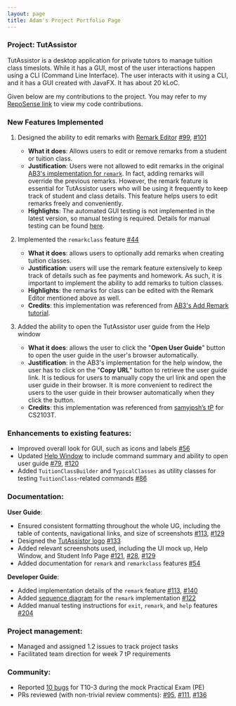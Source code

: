 ```yaml
---
layout: page
title: Adam's Project Portfolio Page
---
```


### Project: TutAssistor

TutAssistor is a desktop application for private tutors to manage tuition class timeslots. While it has a GUI, most of the user interactions happen using a CLI (Command Line Interface). The user interacts with it using a CLI, and it has a GUI created with JavaFX. It has about 20 kLoC.

Given below are my contributions to the project. You may refer to my [RepoSense link](https://nus-cs2103-ay2122s1.github.io/tp-dashboard/?search=&sort=groupTitle&sortWithin=title&timeframe=commit&mergegroup=&groupSelect=groupByRepos&breakdown=true&checkedFileTypes=docs~functional-code~test-code~other&since=2021-09-17&tabOpen=true&tabType=authorship&tabAuthor=adam-ky&tabRepo=AY2122S1-CS2103T-T12-4%2Ftp%5Bmaster%5D&authorshipIsMergeGroup=false&authorshipFileTypes=docs~functional-code~test-code~other&authorshipIsBinaryFileTypeChecked=false) to view my code contributions.

### New Features Implemented

1. Designed the ability to edit remarks with [Remark Editor](https://github.com/AY2122S1-CS2103T-T12-4/tp/blob/master/docs/images/remarkEditor.png) [\#99](https://github.com/AY2122S1-CS2103T-T12-4/tp/pull/99), [\#101](https://github.com/AY2122S1-CS2103T-T12-4/tp/pull/101)

   * **What it does**: Allows  users to edit or remove remarks from a student or tuition class.
   * **Justification**: Users were not allowed to edit remarks in the original [AB3's implementation for `remark`](https://nus-cs2103-ay2122s1.github.io/tp/tutorials/AddRemark.html). In fact, adding remarks will override the previous remarks. However, the remark feature is essential for TutAssistor users who will be using it frequently to keep track of student and class details. This feature helps users to edit remarks freely and conveniently.
   * **Highlights**: The automated GUI testing is not implemented in the latest version, so manual testing is required. Details for manual testing can be found [here](https://ay2122s1-cs2103t-t12-4.github.io/tp/DeveloperGuide.html#editing-remarks).

2. Implemented the `remarkclass` feature [\#44](https://github.com/AY2122S1-CS2103T-T12-4/tp/pull/44)

   * **What it does**: allows users to optionally add remarks when creating tuition classes. 
   * **Justification**: users will use the remark feature extensively to keep track of details such as fee payments and homework. As such, it is important to implement the ability to add remarks to tuition classes.
   * **Highlights**: the remarks for class can be edited with the Remark Editor mentioned above as well.
   * **Credits**: this implementation was referenced from [AB3's Add Remark tutorial](https://nus-cs2103-ay2122s1.github.io/tp/tutorials/AddRemark.html).

3. Added the ability to open the TutAssistor user guide from the Help window
  
   * **What it does**: allows the user to click the "**Open User Guide**" button to open the user guide in the user's browser automatically.
   * **Justification**: in the AB3's implementation for the help window, the user has to click on the "**Copy URL**" button to retrieve the user guide link. It is tedious for users to manually copy the url link and open the user guide in their browser. It is more convenient to redirect the users to the user guide in their browser automatically when they click the button.
   * **Credits**: this implementation was referenced from [samyipsh’s tP](https://github.com/samyipsh/tp) for CS2103T.

### Enhancements to existing features:
  * Improved overall look for GUI, such as icons and labels [\#56](https://github.com/AY2122S1-CS2103T-T12-4/tp/pull/56)
  * Updated [Help Window](https://github.com/AY2122S1-CS2103T-T12-4/tp/blob/master/docs/images/helpWindow.png) to include command summary and ability to open user guide [\#79](https://github.com/AY2122S1-CS2103T-T12-4/tp/pull/79), [\#120](https://github.com/AY2122S1-CS2103T-T12-4/tp/pull/120/files)
  * Added `TuitionClassBuilder` and `TypicalClasses` as utility classes for testing `TuitionClass`-related commands [\#86](https://github.com/AY2122S1-CS2103T-T12-4/tp/pull/86)

### Documentation:

**User Guide**:
  * Ensured consistent formatting throughout the whole UG, including the table of contents, navigational links, and size of screenshots [\#113](https://github.com/AY2122S1-CS2103T-T12-4/tp/pull/113/files), [\#129](https://github.com/AY2122S1-CS2103T-T12-4/tp/pull/129/files)
  * Designed the [TutAssistor logo](https://github.com/AY2122S1-CS2103T-T12-4/tp/blob/master/docs/images/ta_logo_cropped_white_bg.png) [\#133](https://github.com/AY2122S1-CS2103T-T12-4/tp/pull/133/files)
  * Added relevant screenshots used, including the UI mock up, Help Window, and Student Info Page [\#121](https://github.com/AY2122S1-CS2103T-T12-4/tp/pull/121), [\#28](https://github.com/AY2122S1-CS2103T-T12-4/tp/pull/28), [\#129](https://github.com/AY2122S1-CS2103T-T12-4/tp/pull/129)
  * Added documentation for `remark` and `remarkclass` features [\#54](https://github.com/AY2122S1-CS2103T-T12-4/tp/pull/54/files)
    
**Developer Guide**:
  * Added implementation details of the `remark` feature [\#113](https://github.com/AY2122S1-CS2103T-T12-4/tp/pull/113/files), [\#140](https://github.com/AY2122S1-CS2103T-T12-4/tp/pull/140)
  * Added [sequence diagram](https://github.com/AY2122S1-CS2103T-T12-4/tp/blob/master/docs/images/RemarkCommandSequenceDiagram.png) for the `remark` implementation [\#122](https://github.com/AY2122S1-CS2103T-T12-4/tp/pull/122)
  * Added manual testing instructions for `exit`, `remark`, and `help` features [\#204](https://github.com/AY2122S1-CS2103T-T12-4/tp/pull/204)

### Project management:
  * Managed and assigned 1.2 issues to track project tasks
  * Facilitated team direction for week 7 tP requirements

### Community:
  * Reported [10 bugs](https://github.com/adam-ky/ped/issues) for T10-3 during the mock Practical Exam (PE)
  * PRs reviewed (with non-trivial review comments): [\#95](https://github.com/AY2122S1-CS2103T-T12-4/tp/pull/95), [\#111](https://github.com/AY2122S1-CS2103T-T12-4/tp/pull/111), [\#136](https://github.com/AY2122S1-CS2103T-T12-4/tp/pull/136)

